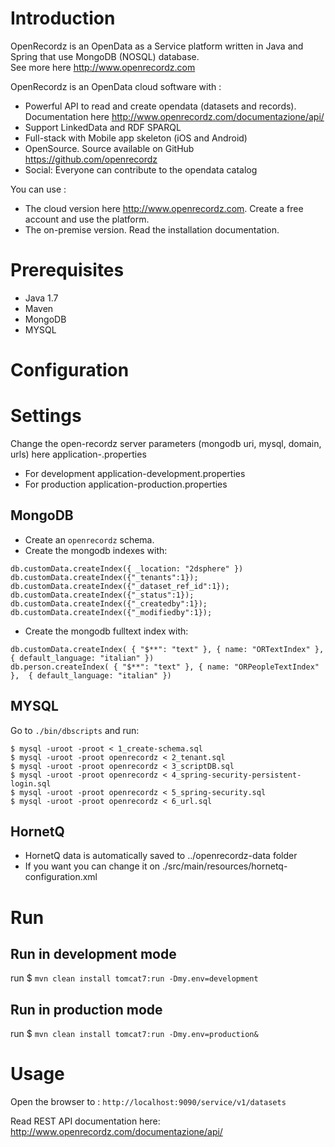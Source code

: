 # Introduction
OpenRecordz is an OpenData as a Service platform written in Java and Spring that use MongoDB (NOSQL) database.  
See more here http://www.openrecordz.com

OpenRecordz is an OpenData cloud software with : 
* Powerful API to read and create opendata (datasets and records). Documentation here http://www.openrecordz.com/documentazione/api/
* Support LinkedData and RDF SPARQL 
* Full-stack with Mobile app skeleton (iOS and Android) 
* OpenSource. Source available on GitHub https://github.com/openrecordz 
* Social: Everyone can contribute to the opendata catalog

You can use :
* The cloud version here http://www.openrecordz.com. Create a free account and use the platform.
* The on-premise version. Read the installation documentation.




# Prerequisites
* Java 1.7
* Maven
* MongoDB 
* MYSQL

# Configuration

# Settings

Change the open-recordz server parameters (mongodb uri, mysql, domain, urls) here application-<ENVIRONMENT>.properties 

* For development application-development.properties 
* For production application-production.properties 
 
## MongoDB
* Create an `openrecordz` schema.
* Create the mongodb indexes with:

```
db.customData.createIndex({ _location: "2dsphere" })
db.customData.createIndex({"_tenants":1});
db.customData.createIndex({"_dataset_ref_id":1});
db.customData.createIndex({"_status":1});
db.customData.createIndex({"_createdby":1});
db.customData.createIndex({"_modifiedby":1});
```
	
* Create the mongodb fulltext index with:

```
db.customData.createIndex( { "$**": "text" }, { name: "ORTextIndex" },  { default_language: "italian" })
db.person.createIndex( { "$**": "text" }, { name: "ORPeopleTextIndex" },  { default_language: "italian" })
```

## MYSQL
Go to `./bin/dbscripts` and run:

```
$ mysql -uroot -proot < 1_create-schema.sql
$ mysql -uroot -proot openrecordz < 2_tenant.sql 
$ mysql -uroot -proot openrecordz < 3_scriptDB.sql
$ mysql -uroot -proot openrecordz < 4_spring-security-persistent-login.sql 
$ mysql -uroot -proot openrecordz < 5_spring-security.sql 
$ mysql -uroot -proot openrecordz < 6_url.sql     
```

## HornetQ 
* HornetQ data is automatically saved to ../openrecordz-data folder 
* If you want you can change it on ./src/main/resources/hornetq-configuration.xml

# Run 

## Run in development mode

run $ `mvn clean install tomcat7:run -Dmy.env=development`

## Run in production mode

run $ `mvn clean install tomcat7:run -Dmy.env=production&`

# Usage

Open the browser to : `http://localhost:9090/service/v1/datasets`

Read REST API documentation here: http://www.openrecordz.com/documentazione/api/















